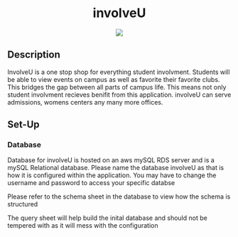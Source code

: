 <h1 align = "center"> involveU </h1>
<p  align = "center" > <img src = "https://user-images.githubusercontent.com/59942769/199515690-39584d38-d989-41ef-b7f9-bf47716a10a4.png"/> </p>

## Description
<p font-size = "18px">InvolveU is a one stop shop for everything student involvment. Students will be able to view events on campus as well as favorite their favorite clubs. This bridges the gap between all parts of campus life. This means not only student involvment recieves benifit from this application. involveU can serve admissions, womens centers any many more offices. </p>

## Set-Up
### Database

<p font-size = "18px"> Database for involveU is hosted on an aws mySQL RDS server and is a mySQL Relational database. Please name the database involveU as that is how it is configured within the application. You may have to change the username and password to access your specific databse</p>
<p font-size = "18px"> Please refer to the schema sheet in the database to view how the schema is structured</p>
<p font-size = "18px"> The query sheet will help build the inital database and should not be tempered with as it will mess with the configuration</p>
